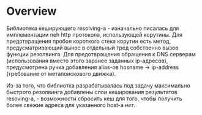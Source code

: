 Overview 
=== 
Библиотека кеширующего resolving-а - изначально писалась для имплементации neh http протокола, использующей корутины. 
Для предотвращения пробоя короткого стека корутин есть метод, предусматривающий вынос в отдельный тред собственно вызов функции резолвинга. 
Для предотвращения обращения к DNS серверам (использования вместо этого заранее заданных ip-адресов), 
предусмотрена ручка добавления alias-ов hosname -> ip-address (требование от метапоискового движка). 
 
Из-за того, что библиотка разрабатывалась под задачу максимально быстрого резолвинга добавлены слои кеширования результатов 
resoving-а, - возможности сбросить кеш для того, чтобы получить более свежие адреса для указанного host-а _нет_. 
